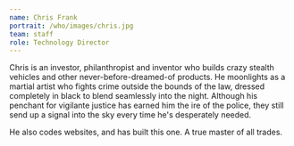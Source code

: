 ```yaml
---
name: Chris Frank
portrait: /who/images/chris.jpg
team: staff
role: Technology Director
---
```


Chris is an investor, philanthropist and inventor who builds crazy stealth vehicles and other never-before-dreamed-of products. He moonlights as a martial artist who fights crime outside the bounds of the law, dressed completely in black to blend seamlessly into the night. Although his penchant for vigilante justice has earned him the ire of the police, they still send up a signal into the sky every time he's desperately needed.

He also codes websites, and has built this one. A true master of all trades.
